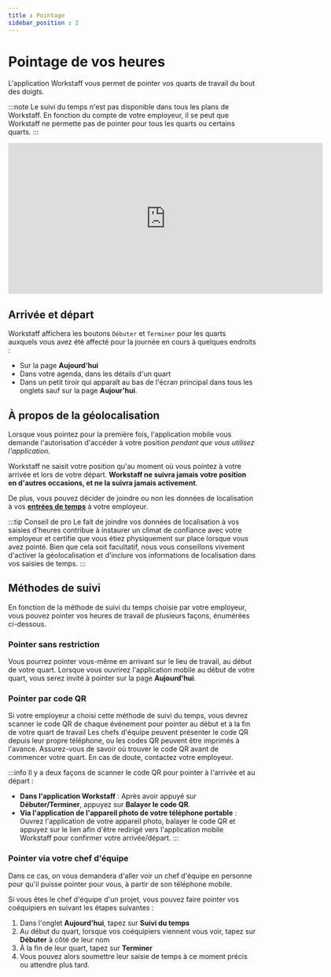 ```yaml
---
title : Pointage
sidebar_position : 2
---
```


# Pointage de vos heures

L'application Workstaff vous permet de pointer vos quarts de travail du bout des doigts.

:::note
Le suivi du temps n'est pas disponible dans tous les plans de Workstaff. En fonction du compte de votre employeur, il se peut que Workstaff ne permette pas
de pointer pour tous les quarts ou certains quarts.
:::

<iframe width="640" height="307" src="https://www.loom.com/embed/a45299e764634c3bb4efd1b55001e8d0" frameborder="0" webkitallowfullscreen mozallowfullscreen allowfullscreen></iframe>

## Arrivée et départ

Workstaff affichera les boutons `Débuter` et `Terminer` pour les quarts auxquels vous avez été affecté pour la journée en cours à quelques endroits :

- Sur la page **Aujourd'hui**
- Dans votre agenda, dans les détails d'un quart
- Dans un petit tiroir qui apparaît au bas de l'écran principal dans tous les onglets sauf sur la page **Aujour'hui**.

## À propos de la géolocalisation

Lorsque vous pointez pour la première fois, l'application mobile vous demande l'autorisation d'accéder à votre position *pendant que vous utilisez l'application*.

Workstaff ne saisit votre position qu'au moment où vous pointez à votre arrivée et lors de votre départ. 
**Workstaff ne suivra jamais votre position en d'autres occasions, et ne la suivra jamais activement**.

De plus, vous pouvez décider de joindre ou non les données de localisation à vos [**entrées de temps**](./report-your-time.md) à votre employeur.

:::tip Conseil de pro
Le fait de joindre vos données de localisation à vos saisies d'heures contribue à instaurer un climat de confiance avec votre employeur et certifie
que vous étiez physiquement sur place lorsque vous avez pointé. Bien que cela soit facultatif,
nous vous conseillons vivement d'activer la géolocalisation et d'inclure vos informations de localisation dans vos saisies de temps.
:::

## Méthodes de suivi

En fonction de la méthode de suivi du temps choisie par votre employeur, vous pouvez pointer vos heures de travail de plusieurs façons, énumérées ci-dessous.

### Pointer sans restriction
Vous pourrez pointer vous-même en arrivant sur le lieu de travail, au début de votre quart.
Lorsque vous ouvrirez l'application mobile au début de votre quart, vous serez invité à pointer sur la page **Aujourd'hui**.

### Pointer par code QR

Si votre employeur a choisi cette méthode de suivi du temps, vous devrez scanner le code QR de chaque événement pour pointer au début et à la fin de votre quart de travail
Les chefs d'équipe peuvent présenter le code QR depuis leur propre téléphone, ou les codes QR peuvent être imprimés à l'avance. Assurez-vous
de savoir où trouver le code QR avant de commencer votre quart. En cas de doute, contactez votre employeur.

:::info
Il y a deux façons de scanner le code QR pour pointer à l'arrivée et au départ :
- **Dans l'application Workstaff** : Après avoir appuyé sur **Débuter/Terminer**, appuyez sur **Balayer le code QR**.
- **Via l'application de l'appareil photo de votre téléphone portable** : Ouvrez l'application de votre appareil photo, balayer le code QR et appuyez sur le lien afin d'être redirigé vers l'application mobile Workstaff pour confirmer votre arrivée/départ.
:::

### Pointer via votre chef d'équipe

Dans ce cas, on vous demandera d'aller voir un chef d'équipe en personne pour qu'il puisse pointer pour vous, à partir de son téléphone mobile.

Si vous êtes le chef d'équipe d'un projet, vous pouvez faire pointer vos coéquipiers en suivant les étapes suivantes :
1. Dans l'onglet **Aujourd'hui**, tapez sur **Suivi du temps**
2. Au début du quart, lorsque vos coéquipiers viennent vous voir, tapez sur **Débuter** à côté de leur nom
3. À la fin de leur quart, tapez sur **Terminer**
4. Vous pouvez alors soumettre leur saisie de temps à ce moment précis ou attendre plus tard.
